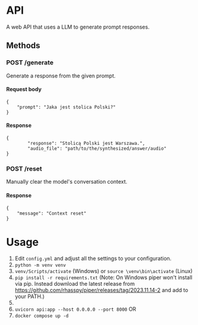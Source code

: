 # API
A web API that uses a LLM to generate prompt responses.

## Methods

### POST /generate
Generate a response from the given prompt.

#### Request body
```
{
    "prompt": "Jaka jest stolica Polski?"
}
```

#### Response
```
{
        "response": "Stolicą Polski jest Warszawa.",
        "audio_file": "path/to/the/synthesized/answer/audio"
}
```

### POST /reset
Manually clear the model's conversation context.

#### Response
```
{
    "message": "Context reset"
}
```

# Usage
1. Edit `config.yml` and adjust all the settings to your configuration.
2. `python -m venv venv`
3. `venv/Scripts/activate` (Windows) or `source \venv\bin\activate` (Linux)
4. `pip install -r requirements.txt` (Note: On Windows piper won't install via pip. Instead download the latest release from https://github.com/rhasspy/piper/releases/tag/2023.11.14-2 and add to your PATH.)
5. 
6. `uvicorn api:app --host 0.0.0.0 --port 8000`
OR
7. `docker compose up -d`